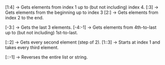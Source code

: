 [1:4] -> Gets elements from index 1 up to (but not including) index 4.
[:3] -> Gets elements from the beginning up to index 3
[2:] -> Gets elements from index 2 to the end.

[-3:] -> Gets the last 3 elements.
[-4:-1] -> Gets elements from 4th-to-last up to (but not including) 1st-to-last.

[::2] -> Gets every second element (step of 2).
[1::3] -> Starts at index 1 and takes every third element.

[::-1] -> Reverses the entire list or string.